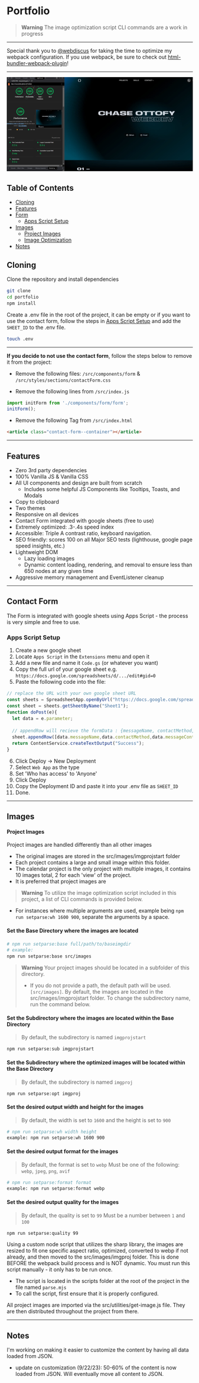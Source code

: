 # Portfolio

> **Warning**
> The image optimization script CLI commands are a work in progress

___

Special thank you to [@webdiscus](https://github.com/webdiscus) for taking the time to optimize my webpack configuration. If you use webpack, be sure to check out [html-bundler-webpack-plugin](https://github.com/webdiscus/html-bundler-webpack-plugin)!

___
![screen](screenshots/perf4.jpg)

## Table of Contents
- [Cloning](#cloning)
- [Features](#features)
- [Form](#contact-form)
  - [Apps Script Setup](#apps-script-setup)
- [Images](#images)
  - [Project Images](#project-images)
  - [Image Optimization](#image-optimization)
- [Notes](#notes)


## Cloning

Clone the repository and install dependencies
```bash
git clone
cd portfolio
npm install
```

Create a .env file in the root of the project, it can be empty or if you want to use the contact form, follow the steps in [Apps Script Setup](#apps-script-setup) and add the `SHEET_ID` to the .env file.

```bash
touch .env
```

---

**If you decide to not use the contact form**, follow the steps below to remove it from the project:

- Remove the following files: `/src/components/form` & `/src/styles/sections/contactForm.css`

- Remove the following lines from `/src/index.js`

```javascript
import initForm from './components/form/form';
initForm();
```

- Remove the following Tag from `/src/index.html`

```html
<article class="contact-form--container"></article>
```

---

## Features
- Zero 3rd party dependencies
- 100% Vanilla JS & Vanilla CSS
- All UI components and design are built from scratch
  - Includes some helpful JS Components like Tooltips, Toasts, and Modals
- Copy to clipboard
- Two themes
- Responsive on all devices
- Contact Form integrated with google sheets (free to use)
- Extremely optimized: .3-.4s speed index
- Accessible: Triple A contrast ratio, keyboard navigation.
- SEO friendly: scores 100 on all Major SEO tests (lighthouse, google page speed insights, etc.)
- Lightweight DOM
  - Lazy loading images
  - Dynamic content loading, rendering, and removal to ensure less than 650 nodes at any given time
- Aggressive memory management and EventListener cleanup

---

## Contact Form

The Form is integrated with google sheets using Apps Script - the process is very simple and free to use.

### Apps Script Setup
1. Create a new google sheet
2. Locate `Apps Script` in the `Extensions` menu and open it
3. Add a new file and name it `Code.gs` (or whatever you want)
4. Copy the full url of your google sheet e.g. `https://docs.google.com/spreadsheets/d/.../edit#gid=0`
5. Paste the following code into the file:
```javascript
// replace the URL with your own google sheet URL
const sheets = SpreadsheetApp.openByUrl("https://docs.google.com/spreadsheets/d/.../edit#gid=0");
const sheet = sheets.getSheetByName("Sheet1");
function doPost(e){
  let data = e.parameter;

  // appendRow will recieve the formData : {messageName, contactMethod, messageContactVal, messageVal} in my case
  sheet.appendRow([data.messageName,data.contactMethod,data.messageContactVal,data.messageVal]);
  return ContentService.createTextOutput("Success");
}
```
6. Click Deploy -> New Deployment
7. Select `Web App` as the type
8. Set 'Who has access' to 'Anyone'
9. Click Deploy
10. Copy the Deployment ID and paste it into your .env file as `SHEET_ID`
11. Done.

---

## Images

#### Project Images

Project images are handled differently than all other images
- The original images are stored in the src/images/imgprojstart folder
- Each project contains a large and small image within this folder.
- The calendar project is the only project with multiple images, it contains 10 images total, 2 for each 'view' of the project.
- It is preferred that project images are 

> **Warning**
> To utilize the image optimization script included in this project, a list of CLI commands is provided below.
- For instances where multiple arguments are used, example being `npm run setparse:wh 1600 900`, separate the arguments by a space.

#### Set the Base Directory where the images are located
```bash
# npm run setparse:base full/path/to/baseimgdir
# example:
npm run setparse:base src/images
```
> **Warning**
> Your project images should be located in a subfolder of this directory.
> - If you do not provide a path, the default path will be used. `[src/images]`.
> By default, the images are located in the src/images/imgprojstart folder.
> To change the subdirectory name, run the command below.

#### Set the Subdirectory where the images are located within the Base Directory
> By default, the subdirectory is named `imgprojstart`
```bash
npm run setparse:sub imgprojstart
```

#### Set the Subdirectory where the optimized images will be located within the Base Directory
> By default, the subdirectory is named `imgproj`
```bash
npm run setparse:opt imgproj
```

#### Set the desired output width and height for the images
> By default, the width is set to `1600` and the height is set to `900`
```bash
# npm run setparse:wh width height
example: npm run setparse:wh 1600 900
```

#### Set the desired output format for the images
> By default, the format is set to `webp`
> Must be one of the following: `webp`, `jpeg`, `png`, `avif`
```bash
# npm run setparse:format format
example: npm run setparse:format webp
```

#### Set the desired output quality for the images
> By default, the quality is set to `99`
> Must be a number between `1` and `100`
```bash
npm run setparse:quality 99
```

Using a custom node script that utilizes the sharp library, the images are resized to fit one specific aspect ratio, optimized, converted to webp if not already, and then moved to the src/images/imgproj folder. This is done BEFORE the webpack build process and is NOT dynamic. You must run this script manually - it only has to be run once.
- The script is located in the scripts folder at the root of the project in the file named `parse.mjs`
- To call the script, first ensure that it is properly configured.

All project images are imported via the src/utilities/get-image.js file. They are then distributed throughout the project from there.

---

## Notes
I'm working on making it easier to customize the content by having all data loaded from JSON.
- update on customization (9/22/23): 50-60% of the content is now loaded from JSON. Will eventually move all content to JSON.
